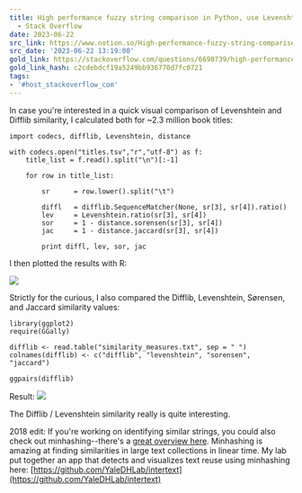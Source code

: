 ```yaml
---
title: High performance fuzzy string comparison in Python, use Levenshtein or difflib
  - Stack Overflow
date: 2023-06-22
src_link: https://www.notion.so/High-performance-fuzzy-string-comparison-in-Python-use-Levenshtein-or-difflib-a7dd031b99e840db829c6156b7695131
src_date: '2023-06-22 13:19:00'
gold_link: https://stackoverflow.com/questions/6690739/high-performance-fuzzy-string-comparison-in-python-use-levenshtein-or-difflib/31236578#31236578
gold_link_hash: c2cdebdcf19a5249bb936770d7fc0721
tags:
- '#host_stackoverflow_com'
---
```



In case you're interested in a quick visual comparison of Levenshtein and Difflib similarity, I calculated both for ~2.3 million book titles:



```
import codecs, difflib, Levenshtein, distance

with codecs.open("titles.tsv","r","utf-8") as f:
    title_list = f.read().split("\n")[:-1]

    for row in title_list:

        sr      = row.lower().split("\t")

        diffl   = difflib.SequenceMatcher(None, sr[3], sr[4]).ratio()
        lev     = Levenshtein.ratio(sr[3], sr[4]) 
        sor     = 1 - distance.sorensen(sr[3], sr[4])
        jac     = 1 - distance.jaccard(sr[3], sr[4])

        print diffl, lev, sor, jac

```

I then plotted the results with R:


![](https://i.stack.imgur.com/s6LUL.png)


Strictly for the curious, I also compared the Difflib, Levenshtein, Sørensen, and Jaccard similarity values:



```
library(ggplot2)
require(GGally)

difflib <- read.table("similarity_measures.txt", sep = " ")
colnames(difflib) <- c("difflib", "levenshtein", "sorensen", "jaccard")

ggpairs(difflib)

```

Result:
![](https://i.stack.imgur.com/81y1h.png)


The Difflib / Levenshtein similarity really is quite interesting.


2018 edit: If you're working on identifying similar strings, you could also check out minhashing--there's a [great overview here](http://infolab.stanford.edu/~ullman/mmds/book.pdf). Minhashing is amazing at finding similarities in large text collections in linear time. My lab put together an app that detects and visualizes text reuse using minhashing here: [https://github.com/YaleDHLab/intertext](https://github.com/YaleDHLab/intertext)